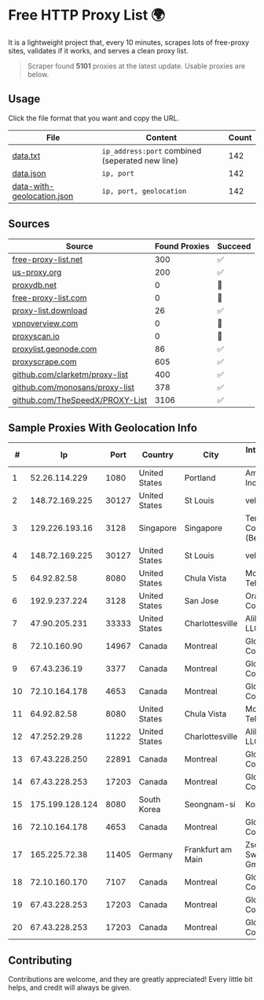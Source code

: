 
# Free HTTP Proxy List 🌍

It is a lightweight project that, every 10 minutes, scrapes lots of free-proxy sites, validates if it works, and serves a clean proxy list.


> Scraper found **5101** proxies at the latest update. Usable proxies are below.

## Usage

Click the file format that you want and copy the URL.


|File|Content|Count|
|----|-------|-----|
|[data.txt](https://raw.githubusercontent.com/themiralay/Proxy-List-World/master/data.txt)|`ip_address:port` combined (seperated new line)|142|
|[data.json](https://raw.githubusercontent.com/themiralay/Proxy-List-World/master/data.json)|`ip, port`|142|
|[data-with-geolocation.json](https://raw.githubusercontent.com/themiralay/Proxy-List-World/master/data-with-geolocation.json)|`ip, port, geolocation`|142|

## Sources

|Source|Found Proxies|Succeed|
|------|-------------|-------|
|[free-proxy-list.net](https://free-proxy-list.net)|300|✅|
|[us-proxy.org](https://www.us-proxy.org)|200|✅|
|[proxydb.net](http://proxydb.net)|0|🚫|
|[free-proxy-list.com](https://free-proxy-list.com/?page=&port=&type%5B%5D=http&type%5B%5D=https&up_time=0&search=Search)|0|🚫|
|[proxy-list.download](https://www.proxy-list.download/HTTP)|26|✅|
|[vpnoverview.com](https://vpnoverview.com/privacy/anonymous-browsing/free-proxy-servers)|0|🚫|
|[proxyscan.io](https://www.proxyscan.io)|0|🚫|
|[proxylist.geonode.com](https://proxylist.geonode.com/api/proxy-list?limit=300&page=1&sort_by=lastChecked&sort_type=desc&protocols=http,https)|86|✅|
|[proxyscrape.com](https://api.proxyscrape.com/v2/?request=displayproxies&protocol=http&timeout=10000&country=all&ssl=all&anonymity=all)|605|✅|
|[github.com/clarketm/proxy-list](https://raw.githubusercontent.com/clarketm/proxy-list/master/proxy-list-raw.txt)|400|✅|
|[github.com/monosans/proxy-list](https://raw.githubusercontent.com/monosans/proxy-list/main/proxies/http.txt)|378|✅|
|[github.com/TheSpeedX/PROXY-List](https://raw.githubusercontent.com/TheSpeedX/PROXY-List/master/http.txt)|3106|✅|


## Sample Proxies With Geolocation Info

|#|Ip|Port|Country|City|Internet Service Provider|
|-|--|----|-------|----|-------------------------|
|1|52.26.114.229|1080|United States|Portland|Amazon.com, Inc.|
|2|148.72.169.225|30127|United States|St Louis|velia.net|
|3|129.226.193.16|3128|Singapore|Singapore|Tencent Cloud Computing (Beijing) Co|
|4|148.72.169.225|30127|United States|St Louis|velia.net|
|5|64.92.82.58|8080|United States|Chula Vista|Momentum Telecom, Inc.|
|6|192.9.237.224|3128|United States|San Jose|Oracle Corporation|
|7|47.90.205.231|33333|United States|Charlottesville|Alibaba.com LLC|
|8|72.10.160.90|14967|Canada|Montreal|GloboTech Communications|
|9|67.43.236.19|3377|Canada|Montreal|GloboTech Communications|
|10|72.10.164.178|4653|Canada|Montreal|GloboTech Communications|
|11|64.92.82.58|8080|United States|Chula Vista|Momentum Telecom, Inc.|
|12|47.252.29.28|11222|United States|Charlottesville|Alibaba.com LLC|
|13|67.43.228.250|22891|Canada|Montreal|GloboTech Communications|
|14|67.43.228.253|17203|Canada|Montreal|GloboTech Communications|
|15|175.199.128.124|8080|South Korea|Seongnam-si|Korea Telecom|
|16|72.10.164.178|4653|Canada|Montreal|GloboTech Communications|
|17|165.225.72.38|11405|Germany|Frankfurt am Main|Zscaler Switzerland GmbH|
|18|72.10.160.170|7107|Canada|Montreal|GloboTech Communications|
|19|67.43.228.253|17203|Canada|Montreal|GloboTech Communications|
|20|67.43.228.253|17203|Canada|Montreal|GloboTech Communications|



## Contributing

Contributions are welcome, and they are greatly appreciated! Every
little bit helps, and credit will always be given.


